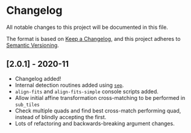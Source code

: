 # Changelog
All notable changes to this project will be documented in this file.

The format is based on [Keep a Changelog](https://keepachangelog.com/en/1.0.0/),
and this project adheres to [Semantic Versioning](https://semver.org/spec/v2.0.0.html).

## [2.0.1] - 2020-11

 - Changelog added!
 - Internal detection routines added using [`sep`](https://github.com/kbarbary/sep).
 - `align-fits` and `align-fits-simple` console scripts added.
 - Allow initial affine transformation cross-matching to be performed in `sub_tiles`
 - Check multiple quads and find best cross-match performing quad, instead of blindly accepting the first.
 - Lots of refactoring and backwards-breaking argument changes.